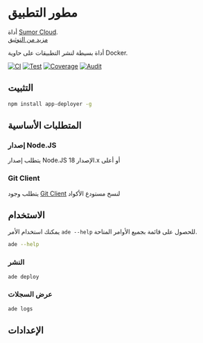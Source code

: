 # مطور التطبيق

أداة [Sumor Cloud](https://sumor.cloud).  
[مزيد من التوثيق](https://sumor.cloud/app-deployer)

أداة بسيطة لنشر التطبيقات على حاوية Docker.

[![CI](https://github.com/sumor-cloud/app-deployer/actions/workflows/ci.yml/badge.svg)](https://github.com/sumor-cloud/app-deployer/actions/workflows/ci.yml)
[![Test](https://github.com/sumor-cloud/app-deployer/actions/workflows/ut.yml/badge.svg)](https://github.com/sumor-cloud/app-deployer/actions/workflows/ut.yml)
[![Coverage](https://github.com/sumor-cloud/app-deployer/actions/workflows/coverage.yml/badge.svg)](https://github.com/sumor-cloud/app-deployer/actions/workflows/coverage.yml)
[![Audit](https://github.com/sumor-cloud/app-deployer/actions/workflows/audit.yml/badge.svg)](https://github.com/sumor-cloud/app-deployer/actions/workflows/audit.yml)

## التثبيت

```bash
npm install app-deployer -g
```

## المتطلبات الأساسية

### إصدار Node.JS

يتطلب إصدار Node.JS الإصدار 18.x أو أعلى

### Git Client

يتطلب وجود [Git Client](https://git-scm.com/) لنسخ مستودع الأكواد

## الاستخدام

يمكنك استخدام الأمر `ade --help` للحصول على قائمة بجميع الأوامر المتاحة.

```bash
ade --help
```

### النشر

```bash
ade deploy
```

### عرض السجلات

```bash
ade logs
```

## الإعدادات
